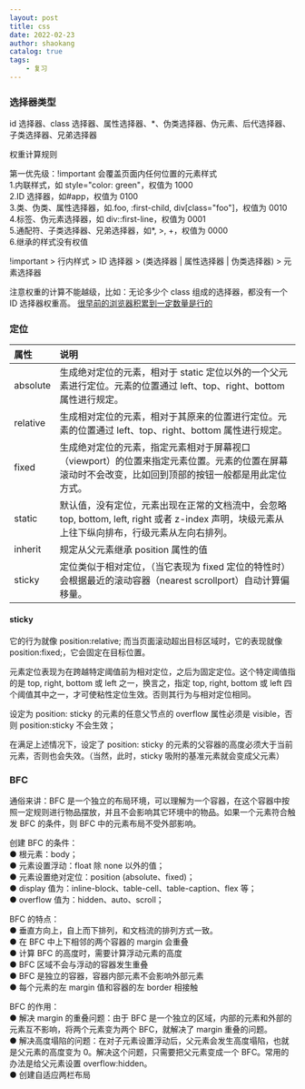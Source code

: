 ```yaml
---
layout: post
title: css
date: 2022-02-23
author: shaokang
catalog: true
tags:
    - 复习
---
```


### 选择器类型

id 选择器、class 选择器、属性选择器、\*、伪类选择器、伪元素、后代选择器、子类选择器、兄弟选择器

权重计算规则

第一优先级：!important 会覆盖页面内任何位置的元素样式  
1.内联样式，如 style="color: green"，权值为 1000  
2.ID 选择器，如#app，权值为 0100  
3.类、伪类、属性选择器，如.foo, :first-child, div[class="foo"]，权值为 0010  
4.标签、伪元素选择器，如 div::first-line，权值为 0001  
5.通配符、子类选择器、兄弟选择器，如\*, >, +，权值为 0000  
6.继承的样式没有权值

!important > 行内样式 > ID 选择器 > (类选择器 | 属性选择器 | 伪类选择器) > 元素选择器

注意权重的计算不能越级，比如：无论多少个 class 组成的选择器，都没有一个 ID 选择器权重高。
[很早前的浏览器积累到一定数量是行的](https://www.zhangxinxu.com/wordpress/2012/08/256-class-selector-beat-id-selector/)

### 定位

| 属性     | 说明                                                                                                                                                 |
| :------- | :--------------------------------------------------------------------------------------------------------------------------------------------------- |
| absolute | 生成绝对定位的元素，相对于 static 定位以外的一个父元素进行定位。元素的位置通过 left、top、right、bottom 属性进行规定。                               |
| relative | 生成相对定位的元素，相对于其原来的位置进行定位。元素的位置通过 left、top、right、bottom 属性进行规定。                                               |
| fixed    | 生成绝对定位的元素，指定元素相对于屏幕视⼝（viewport）的位置来指定元素位置。元素的位置在屏幕滚动时不会改变，⽐如回到顶部的按钮⼀般都是⽤此定位⽅式。 |
| static   | 默认值，没有定位，元素出现在正常的文档流中，会忽略 top, bottom, left, right 或者 z-index 声明，块级元素从上往下纵向排布，⾏级元素从左向右排列。      |
| inherit  | 规定从父元素继承 position 属性的值                                                                                                                   |
| sticky   | 定位类似于相对定位，（当它表现为 fixed 定位的特性时）会根据最近的滚动容器（nearest scrollport）自动计算偏移量。                                      |

#### sticky

它的行为就像 position:relative; 而当页面滚动超出目标区域时，它的表现就像 position:fixed;，它会固定在目标位置。

元素定位表现为在跨越特定阈值前为相对定位，之后为固定定位。这个特定阈值指的是 top, right, bottom 或 left 之一，换言之，指定 top, right, bottom 或 left 四个阈值其中之一，才可使粘性定位生效。否则其行为与相对定位相同。

设定为 position: sticky 的元素的任意父节点的 overflow 属性必须是 visible，否则 position:sticky 不会生效；

在满足上述情况下，设定了 position: sticky 的元素的父容器的高度必须大于当前元素，否则也会失效。（当然，此时，sticky 吸附的基准元素就会变成父元素）

### BFC

通俗来讲：BFC 是一个独立的布局环境，可以理解为一个容器，在这个容器中按照一定规则进行物品摆放，并且不会影响其它环境中的物品。如果一个元素符合触发 BFC 的条件，则 BFC 中的元素布局不受外部影响。

创建 BFC 的条件：  
● 根元素：body；  
● 元素设置浮动：float 除 none 以外的值；  
● 元素设置绝对定位：position (absolute、fixed)；  
● display 值为：inline-block、table-cell、table-caption、flex 等；  
● overflow 值为：hidden、auto、scroll；

BFC 的特点：  
● 垂直方向上，自上而下排列，和文档流的排列方式一致。  
● 在 BFC 中上下相邻的两个容器的 margin 会重叠  
● 计算 BFC 的高度时，需要计算浮动元素的高度  
● BFC 区域不会与浮动的容器发生重叠  
● BFC 是独立的容器，容器内部元素不会影响外部元素  
● 每个元素的左 margin 值和容器的左 border 相接触

BFC 的作用：  
● 解决 margin 的重叠问题：由于 BFC 是一个独立的区域，内部的元素和外部的元素互不影响，将两个元素变为两个 BFC，就解决了 margin 重叠的问题。  
● 解决高度塌陷的问题：在对子元素设置浮动后，父元素会发生高度塌陷，也就是父元素的高度变为 0。解决这个问题，只需要把父元素变成一个 BFC。常用的办法是给父元素设置 overflow:hidden。  
● 创建自适应两栏布局
